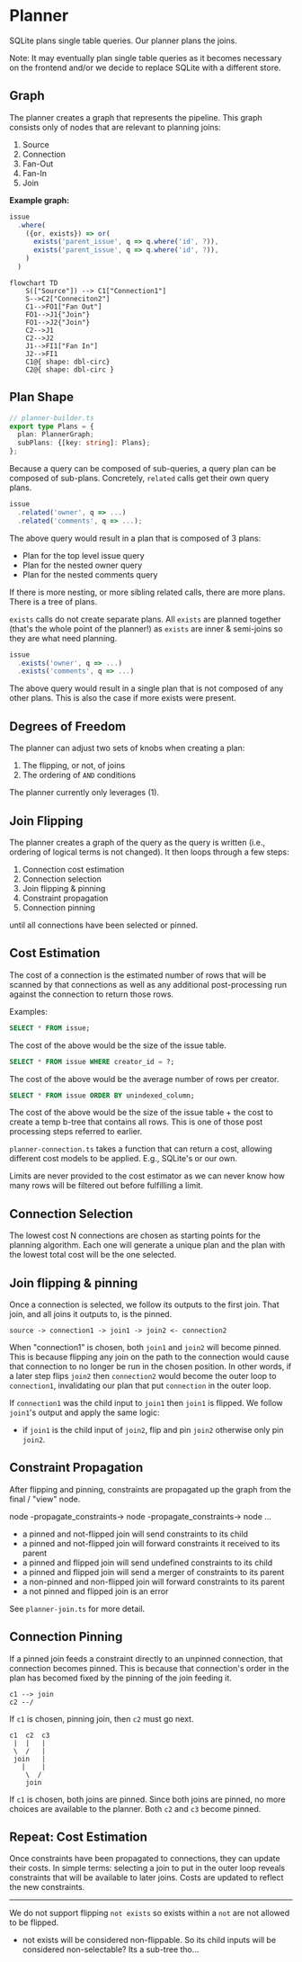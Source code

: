 # Planner

SQLite plans single table queries. Our planner plans the joins.

Note: It may eventually plan single table queries as it becomes necessary on the frontend and/or we decide to replace SQLite with a different store.

## Graph

The planner creates a graph that represents the pipeline. This graph consists only of nodes that are relevant to planning joins:

1. Source
2. Connection
3. Fan-Out
4. Fan-In
5. Join

**Example graph:**

```ts
issue
  .where(
    ({or, exists}) => or(
      exists('parent_issue', q => q.where('id', ?)),
      exists('parent_issue', q => q.where('id', ?)),
    )
  )
```

```mermaid
flowchart TD
    S(["Source"]) --> C1["Connection1"]
    S-->C2["Conneciton2"]
    C1-->FO1["Fan Out"]
    FO1-->J1{"Join"}
    FO1-->J2{"Join"}
    C2-->J1
    C2-->J2
    J1-->FI1["Fan In"]
    J2-->FI1
    C1@{ shape: dbl-circ}
    C2@{ shape: dbl-circ }
```

## Plan Shape

```ts
// planner-builder.ts
export type Plans = {
  plan: PlannerGraph;
  subPlans: {[key: string]: Plans};
};
```

Because a query can be composed of sub-queries, a query plan can be composed of sub-plans. Concretely, `related` calls get their own query plans.

```ts
issue
  .related('owner', q => ...)
  .related('comments', q => ...);
```

The above query would result in a plan that is composed of 3 plans:

- Plan for the top level issue query
- Plan for the nested owner query
- Plan for the nested comments query

If there is more nesting, or more sibling related calls, there are more plans. There is a tree of plans.

`exists` calls do not create separate plans. All `exists` are planned together (that's the whole point of the planner!) as `exists` are inner & semi-joins so they are what need planning.

```ts
issue
  .exists('owner', q => ...)
  .exists('comments', q => ...)
```

The above query would result in a single plan that is not composed of any other plans. This is also the case if more exists were present.

## Degrees of Freedom

The planner can adjust two sets of knobs when creating a plan:

1. The flipping, or not, of joins
2. The ordering of `AND` conditions

The planner currently only leverages (1).

## Join Flipping

The planner creates a graph of the query as the query is written (i.e., ordering of logical terms is not changed). It then loops through a few steps:

1. Connection cost estimation
2. Connection selection
3. Join flipping & pinning
4. Constraint propagation
5. Connection pinning

until all connections have been selected or pinned.

## Cost Estimation

The cost of a connection is the estimated number of rows that will be scanned by that connections as well as any additional post-processing run against the connection to return those rows.

Examples:

```sql
SELECT * FROM issue;
```

The cost of the above would be the size of the issue table.

```sql
SELECT * FROM issue WHERE creator_id = ?;
```

The cost of the above would be the average number of rows per creator.

```sql
SELECT * FROM issue ORDER BY unindexed_column;
```

The cost of the above would be the size of the issue table + the cost to create a temp b-tree that contains all rows. This is one of those post processing steps referred to earlier.

`planner-connection.ts` takes a function that can return a cost, allowing different cost models to be applied. E.g., SQLite's or our own.

Limits are never provided to the cost estimator as we can never know how many rows will be filtered out before fulfilling a limit.

## Connection Selection

The lowest cost N connections are chosen as starting points for the planning algorithm. Each one will generate a unique plan and the plan with the lowest total cost will be the one selected.

## Join flipping & pinning

Once a connection is selected, we follow its outputs to the first join. That join, and all joins it outputs to, is the pinned.

`source -> connection1 -> join1 -> join2 <- connection2`

When "connection1" is chosen, both `join1` and `join2` will become pinned. This is because flipping any join on the path to the connection would cause that connection to no longer be run in the chosen position.
In other words, if a later step flips `join2` then `connection2` would become the outer loop to `connection1`, invalidating our plan that put `connection` in the outer loop.

If `connection1` was the child input to `join1` then `join1` is flipped. We follow `join1`'s output and apply the same logic:

- if `join1` is the child input of `join2`, flip and pin `join2` otherwise only pin `join2`.

## Constraint Propagation

After flipping and pinning, constraints are propagated up the graph from the final / "view" node.

node -propagate_constraints-> node -propagate_constraints-> node ...

- a pinned and not-flipped join will send constraints to its child
- a pinned and not-flipped join will forward constraints it received to its parent
- a pinned and flipped join will send undefined constraints to its child
- a pinned and flipped join will send a merger of constraints to its parent
- a non-pinned and non-flipped join will forward constraints to its parent
- a not pinned and flipped join is an error

See `planner-join.ts` for more detail.

## Connection Pinning

If a pinned join feeds a constraint directly to an unpinned connection, that connection becomes pinned. This is because that connection's order in the plan has becomed fixed by the pinning of the join feeding it.

```
c1 --> join
c2 --/
```

If `c1` is chosen, pinning join, then `c2` must go next.

```
c1  c2  c3
 |  |   |
 \  /   |
 join   |
   |    |
    \  /
    join
```

If `c1` is chosen, both joins are pinned. Since both joins are pinned, no more choices are available to the planner. Both `c2` and `c3` become pinned.

## Repeat: Cost Estimation

Once constraints have been propagated to connections, they can update their costs. In simple terms: selecting a join to put in the outer loop reveals constraints that will be available to later joins.
Costs are updated to reflect the new constraints.

---

We do not support flipping `not exists` so exists within a `not` are not allowed to be flipped.

- not exists will be considered non-flippable. So its child inputs will be considered non-selectable? Its a sub-tree tho...
